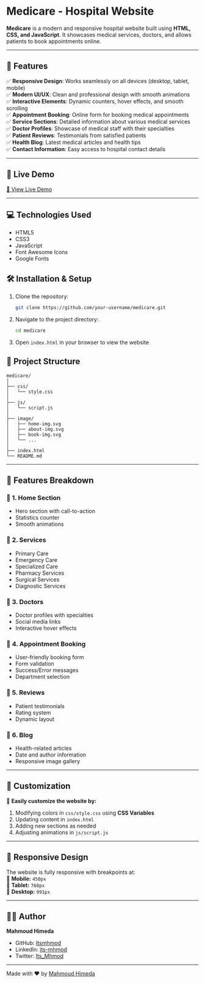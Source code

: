 # Medicare - Hospital Website


**Medicare** is a modern and responsive hospital website built using **HTML, CSS, and JavaScript**. It showcases medical services, doctors, and allows patients to book appointments online.  

---

## 🌟 **Features**  

✅ **Responsive Design**: Works seamlessly on all devices (desktop, tablet, mobile)  
✅ **Modern UI/UX**: Clean and professional design with smooth animations  
✅ **Interactive Elements**: Dynamic counters, hover effects, and smooth scrolling  
✅ **Appointment Booking**: Online form for booking medical appointments  
✅ **Service Sections**: Detailed information about various medical services  
✅ **Doctor Profiles**: Showcase of medical staff with their specialties  
✅ **Patient Reviews**: Testimonials from satisfied patients  
✅ **Health Blog**: Latest medical articles and health tips  
✅ **Contact Information**: Easy access to hospital contact details  

---

## 🚀 **Live Demo**  

[🔗 View Live Demo](https://itsmhmod.github.io/Medicare-Front/)  

---

## 💻 Technologies Used

- HTML5
- CSS3
- JavaScript
- Font Awesome Icons
- Google Fonts

## 🛠️ Installation & Setup

1. Clone the repository:

   ```bash
   git clone https://github.com/your-username/medicare.git
   ```

2. Navigate to the project directory:

   ```bash
   cd medicare
   ```

3. Open `index.html` in your browser to view the website

## 📂 Project Structure

```
medicare/
│
├── css/
│   └── style.css
│
├── js/
│   └── script.js
│
├── image/
│   ├── home-img.svg
│   ├── about-img.svg
│   ├── book-img.svg
│   └── ...
│
├── index.html
└── README.md
```

---

## 📌 **Features Breakdown**  

### 🔹 **1. Home Section**  
- Hero section with call-to-action  
- Statistics counter  
- Smooth animations  

### 🔹 **2. Services**  
- Primary Care  
- Emergency Care  
- Specialized Care  
- Pharmacy Services  
- Surgical Services  
- Diagnostic Services  

### 🔹 **3. Doctors**  
- Doctor profiles with specialties  
- Social media links  
- Interactive hover effects  

### 🔹 **4. Appointment Booking**  
- User-friendly booking form  
- Form validation  
- Success/Error messages  
- Department selection  

### 🔹 **5. Reviews**  
- Patient testimonials  
- Rating system  
- Dynamic layout  

### 🔹 **6. Blog**  
- Health-related articles  
- Date and author information  
- Responsive image gallery  

---


## 🎨 **Customization**  

📌 **Easily customize the website by:**  
1. Modifying colors in `css/style.css` using **CSS Variables**  
2. Updating content in `index.html`  
3. Adding new sections as needed  
4. Adjusting animations in `js/script.js`  

---

## 📱 **Responsive Design**  

The website is fully responsive with breakpoints at:  
📏 **Mobile:** `450px`  
📏 **Tablet:** `768px`  
📏 **Desktop:** `991px`  

---

## 👨‍💻 Author

**Mahmoud Himeda**

- GitHub: [Itsmhmod](https://github.com/Itsmhmod)
- LinkedIn: [its-mhmod](https://www.linkedin.com/in/its-mhmod)
- Twitter: [lts_Mhmod](https://x.com/lts_Mhmod)

---

Made with ❤️ by [Mahmoud Himeda](https://github.com/Itsmhmod)
